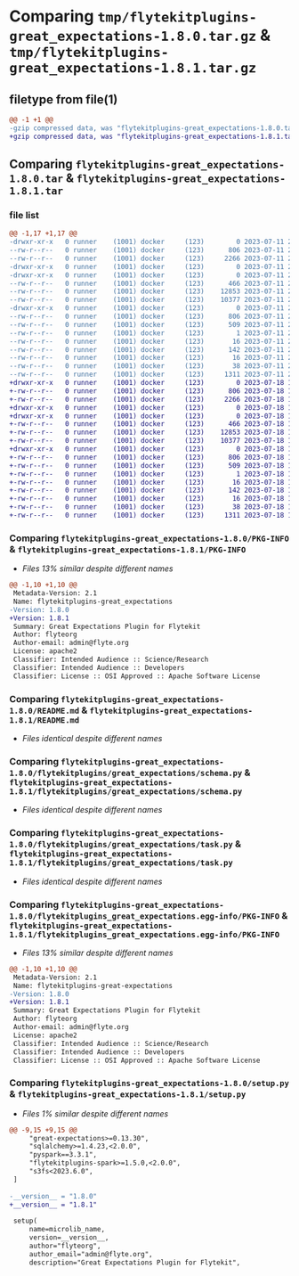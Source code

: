 # Comparing `tmp/flytekitplugins-great_expectations-1.8.0.tar.gz` & `tmp/flytekitplugins-great_expectations-1.8.1.tar.gz`

## filetype from file(1)

```diff
@@ -1 +1 @@
-gzip compressed data, was "flytekitplugins-great_expectations-1.8.0.tar", last modified: Tue Jul 11 22:07:17 2023, max compression
+gzip compressed data, was "flytekitplugins-great_expectations-1.8.1.tar", last modified: Tue Jul 18 18:01:37 2023, max compression
```

## Comparing `flytekitplugins-great_expectations-1.8.0.tar` & `flytekitplugins-great_expectations-1.8.1.tar`

### file list

```diff
@@ -1,17 +1,17 @@
-drwxr-xr-x   0 runner    (1001) docker     (123)        0 2023-07-11 22:07:17.811691 flytekitplugins-great_expectations-1.8.0/
--rw-r--r--   0 runner    (1001) docker     (123)      806 2023-07-11 22:07:17.811691 flytekitplugins-great_expectations-1.8.0/PKG-INFO
--rw-r--r--   0 runner    (1001) docker     (123)     2266 2023-07-11 22:06:52.000000 flytekitplugins-great_expectations-1.8.0/README.md
-drwxr-xr-x   0 runner    (1001) docker     (123)        0 2023-07-11 22:07:17.811691 flytekitplugins-great_expectations-1.8.0/flytekitplugins/
-drwxr-xr-x   0 runner    (1001) docker     (123)        0 2023-07-11 22:07:17.811691 flytekitplugins-great_expectations-1.8.0/flytekitplugins/great_expectations/
--rw-r--r--   0 runner    (1001) docker     (123)      466 2023-07-11 22:06:52.000000 flytekitplugins-great_expectations-1.8.0/flytekitplugins/great_expectations/__init__.py
--rw-r--r--   0 runner    (1001) docker     (123)    12853 2023-07-11 22:06:52.000000 flytekitplugins-great_expectations-1.8.0/flytekitplugins/great_expectations/schema.py
--rw-r--r--   0 runner    (1001) docker     (123)    10377 2023-07-11 22:06:52.000000 flytekitplugins-great_expectations-1.8.0/flytekitplugins/great_expectations/task.py
-drwxr-xr-x   0 runner    (1001) docker     (123)        0 2023-07-11 22:07:17.811691 flytekitplugins-great_expectations-1.8.0/flytekitplugins_great_expectations.egg-info/
--rw-r--r--   0 runner    (1001) docker     (123)      806 2023-07-11 22:07:17.000000 flytekitplugins-great_expectations-1.8.0/flytekitplugins_great_expectations.egg-info/PKG-INFO
--rw-r--r--   0 runner    (1001) docker     (123)      509 2023-07-11 22:07:17.000000 flytekitplugins-great_expectations-1.8.0/flytekitplugins_great_expectations.egg-info/SOURCES.txt
--rw-r--r--   0 runner    (1001) docker     (123)        1 2023-07-11 22:07:17.000000 flytekitplugins-great_expectations-1.8.0/flytekitplugins_great_expectations.egg-info/dependency_links.txt
--rw-r--r--   0 runner    (1001) docker     (123)       16 2023-07-11 22:07:17.000000 flytekitplugins-great_expectations-1.8.0/flytekitplugins_great_expectations.egg-info/namespace_packages.txt
--rw-r--r--   0 runner    (1001) docker     (123)      142 2023-07-11 22:07:17.000000 flytekitplugins-great_expectations-1.8.0/flytekitplugins_great_expectations.egg-info/requires.txt
--rw-r--r--   0 runner    (1001) docker     (123)       16 2023-07-11 22:07:17.000000 flytekitplugins-great_expectations-1.8.0/flytekitplugins_great_expectations.egg-info/top_level.txt
--rw-r--r--   0 runner    (1001) docker     (123)       38 2023-07-11 22:07:17.811691 flytekitplugins-great_expectations-1.8.0/setup.cfg
--rw-r--r--   0 runner    (1001) docker     (123)     1311 2023-07-11 22:07:11.000000 flytekitplugins-great_expectations-1.8.0/setup.py
+drwxr-xr-x   0 runner    (1001) docker     (123)        0 2023-07-18 18:01:37.823021 flytekitplugins-great_expectations-1.8.1/
+-rw-r--r--   0 runner    (1001) docker     (123)      806 2023-07-18 18:01:37.823021 flytekitplugins-great_expectations-1.8.1/PKG-INFO
+-rw-r--r--   0 runner    (1001) docker     (123)     2266 2023-07-18 18:01:17.000000 flytekitplugins-great_expectations-1.8.1/README.md
+drwxr-xr-x   0 runner    (1001) docker     (123)        0 2023-07-18 18:01:37.823021 flytekitplugins-great_expectations-1.8.1/flytekitplugins/
+drwxr-xr-x   0 runner    (1001) docker     (123)        0 2023-07-18 18:01:37.823021 flytekitplugins-great_expectations-1.8.1/flytekitplugins/great_expectations/
+-rw-r--r--   0 runner    (1001) docker     (123)      466 2023-07-18 18:01:17.000000 flytekitplugins-great_expectations-1.8.1/flytekitplugins/great_expectations/__init__.py
+-rw-r--r--   0 runner    (1001) docker     (123)    12853 2023-07-18 18:01:17.000000 flytekitplugins-great_expectations-1.8.1/flytekitplugins/great_expectations/schema.py
+-rw-r--r--   0 runner    (1001) docker     (123)    10377 2023-07-18 18:01:17.000000 flytekitplugins-great_expectations-1.8.1/flytekitplugins/great_expectations/task.py
+drwxr-xr-x   0 runner    (1001) docker     (123)        0 2023-07-18 18:01:37.823021 flytekitplugins-great_expectations-1.8.1/flytekitplugins_great_expectations.egg-info/
+-rw-r--r--   0 runner    (1001) docker     (123)      806 2023-07-18 18:01:37.000000 flytekitplugins-great_expectations-1.8.1/flytekitplugins_great_expectations.egg-info/PKG-INFO
+-rw-r--r--   0 runner    (1001) docker     (123)      509 2023-07-18 18:01:37.000000 flytekitplugins-great_expectations-1.8.1/flytekitplugins_great_expectations.egg-info/SOURCES.txt
+-rw-r--r--   0 runner    (1001) docker     (123)        1 2023-07-18 18:01:37.000000 flytekitplugins-great_expectations-1.8.1/flytekitplugins_great_expectations.egg-info/dependency_links.txt
+-rw-r--r--   0 runner    (1001) docker     (123)       16 2023-07-18 18:01:37.000000 flytekitplugins-great_expectations-1.8.1/flytekitplugins_great_expectations.egg-info/namespace_packages.txt
+-rw-r--r--   0 runner    (1001) docker     (123)      142 2023-07-18 18:01:37.000000 flytekitplugins-great_expectations-1.8.1/flytekitplugins_great_expectations.egg-info/requires.txt
+-rw-r--r--   0 runner    (1001) docker     (123)       16 2023-07-18 18:01:37.000000 flytekitplugins-great_expectations-1.8.1/flytekitplugins_great_expectations.egg-info/top_level.txt
+-rw-r--r--   0 runner    (1001) docker     (123)       38 2023-07-18 18:01:37.823021 flytekitplugins-great_expectations-1.8.1/setup.cfg
+-rw-r--r--   0 runner    (1001) docker     (123)     1311 2023-07-18 18:01:33.000000 flytekitplugins-great_expectations-1.8.1/setup.py
```

### Comparing `flytekitplugins-great_expectations-1.8.0/PKG-INFO` & `flytekitplugins-great_expectations-1.8.1/PKG-INFO`

 * *Files 13% similar despite different names*

```diff
@@ -1,10 +1,10 @@
 Metadata-Version: 2.1
 Name: flytekitplugins-great_expectations
-Version: 1.8.0
+Version: 1.8.1
 Summary: Great Expectations Plugin for Flytekit
 Author: flyteorg
 Author-email: admin@flyte.org
 License: apache2
 Classifier: Intended Audience :: Science/Research
 Classifier: Intended Audience :: Developers
 Classifier: License :: OSI Approved :: Apache Software License
```

### Comparing `flytekitplugins-great_expectations-1.8.0/README.md` & `flytekitplugins-great_expectations-1.8.1/README.md`

 * *Files identical despite different names*

### Comparing `flytekitplugins-great_expectations-1.8.0/flytekitplugins/great_expectations/schema.py` & `flytekitplugins-great_expectations-1.8.1/flytekitplugins/great_expectations/schema.py`

 * *Files identical despite different names*

### Comparing `flytekitplugins-great_expectations-1.8.0/flytekitplugins/great_expectations/task.py` & `flytekitplugins-great_expectations-1.8.1/flytekitplugins/great_expectations/task.py`

 * *Files identical despite different names*

### Comparing `flytekitplugins-great_expectations-1.8.0/flytekitplugins_great_expectations.egg-info/PKG-INFO` & `flytekitplugins-great_expectations-1.8.1/flytekitplugins_great_expectations.egg-info/PKG-INFO`

 * *Files 13% similar despite different names*

```diff
@@ -1,10 +1,10 @@
 Metadata-Version: 2.1
 Name: flytekitplugins-great-expectations
-Version: 1.8.0
+Version: 1.8.1
 Summary: Great Expectations Plugin for Flytekit
 Author: flyteorg
 Author-email: admin@flyte.org
 License: apache2
 Classifier: Intended Audience :: Science/Research
 Classifier: Intended Audience :: Developers
 Classifier: License :: OSI Approved :: Apache Software License
```

### Comparing `flytekitplugins-great_expectations-1.8.0/setup.py` & `flytekitplugins-great_expectations-1.8.1/setup.py`

 * *Files 1% similar despite different names*

```diff
@@ -9,15 +9,15 @@
     "great-expectations>=0.13.30",
     "sqlalchemy>=1.4.23,<2.0.0",
     "pyspark==3.3.1",
     "flytekitplugins-spark>=1.5.0,<2.0.0",
     "s3fs<2023.6.0",
 ]
 
-__version__ = "1.8.0"
+__version__ = "1.8.1"
 
 setup(
     name=microlib_name,
     version=__version__,
     author="flyteorg",
     author_email="admin@flyte.org",
     description="Great Expectations Plugin for Flytekit",
```

